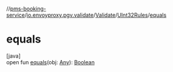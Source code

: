 //[pms-booking-service](../../../../index.md)/[io.envoyproxy.pgv.validate](../../index.md)/[Validate](../index.md)/[UInt32Rules](index.md)/[equals](equals.md)

# equals

[java]\
open fun [equals](equals.md)(obj: [Any](https://kotlinlang.org/api/core/kotlin-stdlib/kotlin/-any/index.html)): [Boolean](https://kotlinlang.org/api/core/kotlin-stdlib/kotlin/-boolean/index.html)